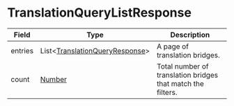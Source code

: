 # TranslationQueryListResponse

Field | Type | Description
--- | --- | ---
entries | List<[TranslationQueryResponse](../data-models/translation-query-response.md)> | A page of translation bridges.
count | [Number](../primitives.md#number) | Total number of translation bridges that match the filters.